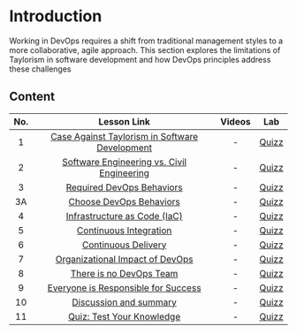 # Introduction

Working in DevOps requires a shift from traditional management styles to a more collaborative, agile approach. This section explores the limitations of Taylorism in software development and how DevOps principles address these challenges

## Content
| No. |                                                                 Lesson Link                                                                  |   Videos                | Lab                                                            |
| :-: | :------------------------------------------------------------------------------------------------------------------------------------------: | :---------------------------------------------------------------------------------------------: | ------------------------------------------------------------------------------ |
| 1  | [Case Against Taylorism in Software Development](/blogs/Introduction-To-DevOps/Working-DevOps/1-Moving-beyond-taylorism-and-silos.md) | -   | [Quizz](/blogs/Introduction-To-DevOps/Working-DevOps/11-Quiz.md)| |
| 2  | [Software Engineering vs. Civil Engineering](/blogs/Introduction-To-DevOps/Working-DevOps/2-software-engineering-vs-civil-engineering.md) | -   | [Quizz](/blogs/Introduction-To-DevOps/Working-DevOps/11-Quiz.md)| |
| 3  | [Required DevOps Behaviors](/blogs/Introduction-To-DevOps/Working-DevOps/3-Required-DevOps-behaviors.md) | -   | [Quizz](/blogs/Introduction-To-DevOps/Working-DevOps/11-Quiz.md)| |
| 3A  | [Choose DevOps Behaviors](/blogs/Introduction-To-DevOps/Working-DevOps/3Q-Choose-DevOps-Behaviors.md) | -   | [Quizz](/blogs/Introduction-To-DevOps/Working-DevOps/11-Quiz.md)| |
| 4  | [Infrastructure as Code (IaC)](/blogs/Introduction-To-DevOps/Working-DevOps/4-infrastructure-as-code.md) | -   | [Quizz](/blogs/Introduction-To-DevOps/Working-DevOps/11-Quiz.md)| |
| 5  | [Continuous Integration](/blogs/Introduction-To-DevOps/Working-DevOps/5-continuous-integration-cd.md) | -   | [Quizz](/blogs/Introduction-To-DevOps/Working-DevOps/11-Quiz.md)| |
| 6  | [Continuous Delivery](/blogs/Introduction-To-DevOps/Working-DevOps/6-continuous-delivery.md) | -   | [Quizz](/blogs/Introduction-To-DevOps/Working-DevOps/11-Quiz.md)| |
| 7  | [Organizational Impact of DevOps](/blogs/Introduction-To-DevOps/Working-DevOps/7-organizational-impact-of-devops.md) | -   | [Quizz](/blogs/Introduction-To-DevOps/Working-DevOps/11-Quiz.md)| |
| 8  | [There is no DevOps Team](/blogs/Introduction-To-DevOps/Working-DevOps/8-there-is-no-devops-team.md) | -   | [Quizz](/blogs/Introduction-To-DevOps/Working-DevOps/11-Quiz.md)| |
| 9  | [Everyone is Responsible for Success](/blogs/Introduction-To-DevOps/Working-DevOps/9-everyone-is-responsible-for-success.md) | -   | [Quizz](/blogs/Introduction-To-DevOps/Working-DevOps/11-Quiz.md)| |
| 10 | [Discussion and summary](/blogs/Introduction-To-DevOps/Working-DevOps/10-devops-metrics.md) | -   | [Quizz](/blogs/Introduction-To-DevOps/Working-DevOps/11-Quiz.md)| |
| 11 | [Quiz: Test Your Knowledge](/blogs/Introduction-To-DevOps/Working-DevOps/11-Quiz.md) | -   | [Quizz](/blogs/Introduction-To-DevOps/Working-DevOps/11-Quiz.md)| |